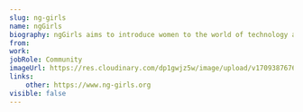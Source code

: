 ```yaml
---
slug: ng-girls
name: ngGirls
biography: ngGirls aims to introduce women to the world of technology and increase the diversity. Angular is a great technology to start with. We believe this is a win-win situation!
from: 
work: 
jobRole: Community
imageUrl: https://res.cloudinary.com/dp1gwjz5w/image/upload/v1709387676/ngrome-speaker/ng-girls_ymrhvr.webp
links:
    other: https://www.ng-girls.org
visible: false
---
```

